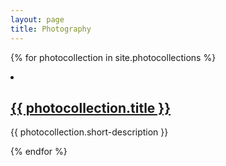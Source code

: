 ```yaml
---
layout: page
title: Photography
---
```

{% for photocollection in site.photocollections %}
  <div class="photocollection">
<!--     <h2><a href="{{ photocollection.url }}">{{ photocollection.title }}</a></h2> -->
    <li>
        <h2><a href="{{ photocollection.url }}">{{ photocollection.title }}</a></h2>
<!--        <img src="{{ photocollection.thumbnail-path }}" alt="{{ photocollection.title }}" width="200"/>-->
        <p>{{ photocollection.short-description }}</p>
    </li>
  </div>
 
{% endfor %} 
